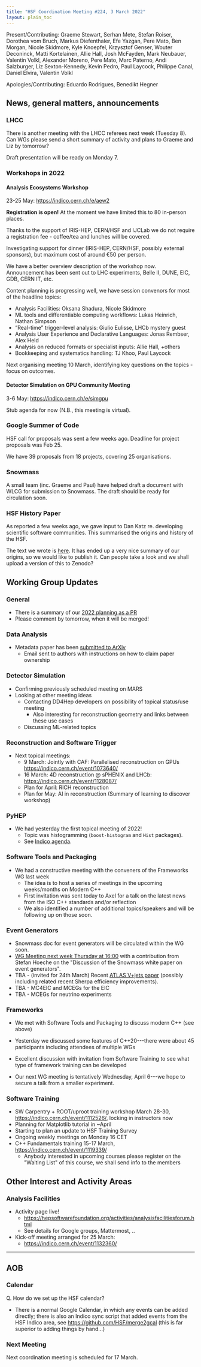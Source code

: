 ```yaml
---
title: "HSF Coordination Meeting #224, 3 March 2022"
layout: plain_toc
---
```


Present/Contributing: Graeme Stewart, Serhan Mete, Stefan Roiser, Dorothea vom Bruch, Markus Diefenthaler, Efe Yazgan, Pere Mato, Ben Morgan, Nicole Skidmore, Kyle Knoepfel, Krzysztof Genser, Wouter Deconinck, Matti Kortelainen, Allie Hall, Josh McFayden, Mark Neubauer, Valentin Volkl, Alexander Moreno, Pere Mato, Marc Paterno, Andi Salzburger, Liz Sexton-Kennedy, Kevin Pedro, Paul Laycock, Philippe Canal, Daniel Elvira, Valentin Volkl

Apologies/Contributing: Eduardo Rodrigues, Benedikt Hegner

## News, general matters, announcements

### LHCC

There is another meeting with the LHCC referees next week (Tuesday 8). Can WGs please send a short summary of activity and plans to Graeme and Liz by tomorrow?

Draft presentation will be ready on Monday 7.

### Workshops in 2022

#### Analysis Ecosystems Workshop

23-25 May: <https://indico.cern.ch/e/aew2>

**Registration is open!** At the moment we have limited this to 80 in-person places.

Thanks to the support of IRIS-HEP, CERN/HSF and IJCLab we do not require a registration fee - coffee/tea and lunches will be covered.

Investigating support for dinner (IRIS-HEP, CERN/HSF, possibly external sponsors), but maximum cost of around €50 per person.

We have a better overview description of the workshop now. Announcement has been sent out to LHC experiments, Belle II, DUNE, EIC, GDB, CERN IT, etc.

Content planning is progressing well, we have session convenors for most of the headline topics:

- Analysis Facilities: Oksana Shadura, Nicole Skidmore
- ML tools and differentiable computing workflows: Lukas Heinrich, Nathan Simpson
- “Real-time” trigger-level analysis: Giulio Eulisse, LHCb mystery guest
- Analysis User Experience and Declarative Languages: Jonas Rembser, Alex Held
- Analysis on reduced formats or specialist inputs: Allie Hall, +others
- Bookkeeping and systematics handling: TJ Khoo, Paul Laycock

Next organising meeting 10 March, identifying key questions on the topics - focus on outcomes.

#### Detector Simulation on GPU Community Meeting

3-6 May: <https://indico.cern.ch/e/simgpu>

Stub agenda for now (N.B., this meeting is virtual).

### Google Summer of Code

HSF call for proposals was sent a few weeks ago. Deadline for project proposals was Feb 25.

We have 39 proposals from 18 projects, covering 25 organisations.

### Snowmass

A small team (inc. Graeme and Paul) have helped draft a document with WLCG for submission to Snowmass. The draft should be ready for circulation soon.

### HSF History Paper

As reported a few weeks ago, we gave input to Dan Katz re. developing scientific software communities. This summarised the origins and history of the HSF.

The text we wrote is [here](https://docs.google.com/document/d/1y45VSJeUZQnxgk7UMrLpVX4VhWtwYvp1sqz6Hp3dN1g/edit?usp=sharing). It has ended up a very nice summary of our origins, so we would like to publish it. Can people take a look and we shall upload a version of this to Zenodo?

## Working Group Updates

### General

- There is a summary of our [2022 planning as a PR](https://github.com/HSF/hsf.github.io/pull/1057)
- Please comment by tomorrow, when it will be merged!

### Data Analysis

- Metadata paper has been [submitted to ArXiv](https://arxiv.org/abs/2203.00463)
  - Email sent to authors with instructions on how to claim paper ownership

### Detector Simulation

- Confirming previously scheduled meeting on MARS
- Looking at other meeting ideas
  - Contacting DD4Hep developers on possibility of topical status/use meeting
    - Also interesting for reconstruction geometry and links between these use cases
  - Discussing ML-related topics

### Reconstruction and Software Trigger

- Next topical meetings:
  - 9 March: Jointly with CAF: Parallelised reconstruction on GPUs <https://indico.cern.ch/event/1073640/>
  - 16 March: 4D reconstruction @ sPHENIX and LHCb: <https://indico.cern.ch/event/1128087/>
  - Plan for April: RICH reconstruction
  - Plan for May: AI in reconstruction (Summary of learning to discover workshop)

### PyHEP

- We had yesterday the first topical meeting of 2022!
  - Topic was histogramming (`boost-histogram` and `Hist` packages).
  - See [Indico agenda](https://indico.cern.ch/event/1133099/).

### Software Tools and Packaging

- We had a constructive meeting with the conveners of the Frameworks WG last week
  - The idea is to host a series of meetings in the upcoming weeks/months on Modern C++
  - First invitation was sent today to Axel for a talk on the latest news from the ISO C++ standards and/or reflection
  - We also identified a number of additional topics/speakers and will be following up on those soon.

### Event Generators

- Snowmass doc for event generators will be circulated within the WG soon.
- [WG Meeting next week Thursday at 16:00](https://indico.cern.ch/event/1135424/) with a contribution from Stefan Hoeche on the "Discussion of the Snowmass white paper on event generators".
- TBA - (invited for 24th March) Recent [ATLAS V+jets paper](https://atlas.web.cern.ch/Atlas/GROUPS/PHYSICS/PAPERS/PMGR-2021-01) (possibly including related recent Sherpa efficiency improvements).
- TBA - MC4EIC and MCEGs for the EIC
- TBA - MCEGs for neutrino experiments

### Frameworks

- We met with Software Tools and Packaging to discuss modern C++ (see above)
- Yesterday we discussed some features of C++20---there were about 45 participants including attendees of multiple WGs
- Excellent discussion with invitation from Software Training to see what type of framework training can be developed

- Our next WG meeting is tentatively Wednesday, April 6---we hope to secure a talk from a smaller experiment.

### Software Training

- SW Carpentry + ROOT/uproot training workshop March 28-30, <https://indico.cern.ch/event/1112526/>, locking in instructors now
- Planning for Matplotlib tutorial in ~April
- Starting to plan an update to HSF Training Survey
- Ongoing weekly meetings on Monday 16 CET
- C++ Fundamentals training 15-17 March, <https://indico.cern.ch/event/1119339/>
  - Anybody interested in upcoming courses please register on the "Waiting List" of this course, we shall send info to the members

## Other Interest and Activity Areas

### Analysis Facilities

- Activity page live!
  - <https://hepsoftwarefoundation.org/activities/analysisfacilitiesforum.html>
  - See details for Google groups, Mattermost, ..
- Kick-off meeting arranged for 25 March:
  - <https://indico.cern.ch/event/1132360/>

---

## AOB

### Calendar

Q. How do we set up the HSF calendar?

- There is a normal Google Calendar, in which any events can be added directly; there is also an Indico sync script that added events from the HSF Indico area, see <https://github.com/HSF/merge2gcal> (this is far superior to adding things by hand...)

### Next Meeting

Next coordination meeting is scheduled for 17 March.
